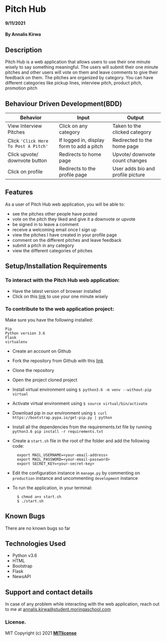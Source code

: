 # Pitch Hub  
#### 9/11/2021  
#### By **Annalis Kirwa**  
## Description
Pitch Hub is a web application that allows users to use their one minute wisely to say something meaningful. 
The users will submit their one minute pitches and other users will vote on them and leave comments to give their feedback on them.
The pitches are organized by category. You can have different categories like pickup lines, interview pitch, product pitch, promotion pitch  
## Behaviour Driven Development(BDD) 

| Behavior            | Input                         | Output                        | 
| ------------------- | ----------------------------- | ----------------------------- |
| View Interview Pitches | Click on any category | Taken to the clicked category | Click on `Click Here To Post A Pitch` | Redirected to the login page | Signs In/ Signs Up |
| Click `'Click Here To Post A Pitch'` | If logged in, display form to add a pitch | Redirected to the home page |
| Click upvote/ downvote button | Redirects to home page | Upvote/ downvote count changes | Click add comment button | Redirects to the comment page | Displays a comment form | Click on Sign Out | Redirects to the home page | Signs user out |
| Click on profile | Redirects to the profile page | User adds bio and profile picture |

 ## Features 
 As a user of Pitch Hub web application, you will be able to: 
 * see the pitches other people have posted  
 * vote on the pitch they liked and give it a downvote or upvote  
 * be signed in to leave a comment  
 * receive a welcoming email once I sign up  
 * view the pitches I have created in your profile page  
 * comment on the different pitches and leave feedback  
 * submit a pitch in any category  
 * view the different categories of pitches  
 
 ## Setup/Installation Requirements  
 ### To interact with the Pitch Hub web application:   
* Have the latest version of browser installed  
* Click on this <a href = "">link</a> to use your one minute wisely  
  
 ### To contribute to the web application project:  
Make sure you have the following installed:  
```
Pip
Python version 3.6
Flask
virtualenv
```  
* Create an account on Github
* Fork the repository from Github with this <a href = "https://github.com/Annaliskirwa/_Pitch_Hub" >link </a>
* Clone the repository
* Open the project cloned project   
* Install virtual environment using `$ python3.6 -m venv --without-pip virtual`
* Activate virtual environment using `$ source virtual/bin/activate`
* Download pip in our environment using `$ curl https://bootstrap.pypa.io/get-pip.py | python`
* Install all the dependencies from the requirements.txt file by running `python3.6 pip install -r requirements.txt`
* Create a `start.sh` file in the root of the folder and add the following code:

        export MAIL_USERNAME=<your-email-address>
        export MAIL_PASSWORD=<your-email-password>
        export SECRET_KEY=<your-secret-key>

* Edit the configuration instance in `manage.py` by commenting on `production` instance and uncommenting `development` instance
* To run the application, in your terminal:

        $ chmod a+x start.sh
        $ ./start.sh  
   
   
## Known Bugs
There are no known bugs so far
## Technologies Used  
* Python v3.6  
* HTML
* Bootstrap
* Flask  
* NewsAPI  
## Support and contact details
In case of any problem while interacting with the web application, reach out to me at annalis.kirwa@student.moringaschool.com
### License.
MIT Copyright (c) 2021 **[MITlicense](LICENSE)**

